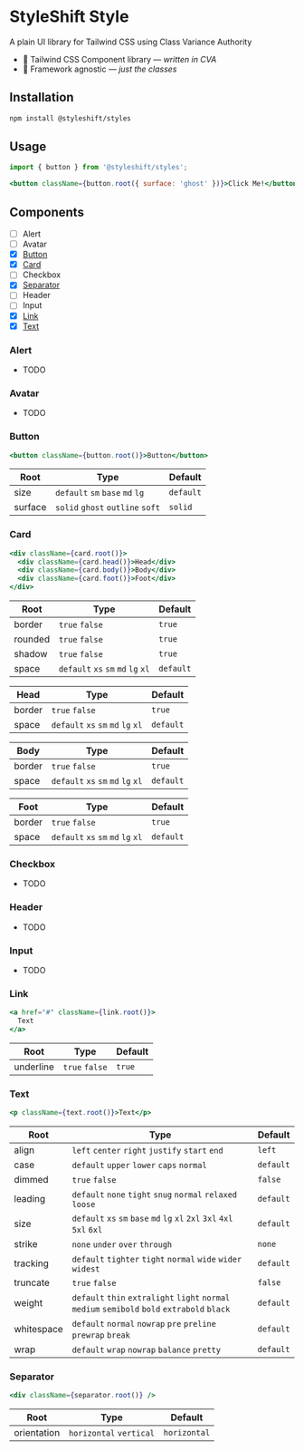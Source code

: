 # StyleShift Style

A plain UI library for Tailwind CSS using Class Variance Authority

- 🎨 Tailwind CSS Component library — _written in CVA_
- 🎯 Framework agnostic — _just the classes_

## Installation

```bash
npm install @styleshift/styles
```

## Usage

```jsx
import { button } from '@styleshift/styles';

<button className={button.root({ surface: 'ghost' })}>Click Me!</button>;
```

## Components

- [ ] Alert
- [ ] Avatar
- [x] [Button](#button)
- [x] [Card](#card)
- [ ] Checkbox
- [x] [Separator](#separator)
- [ ] Header
- [ ] Input
- [x] [Link](#link)
- [x] [Text](#text)

### Alert

- TODO

### Avatar

- TODO

### Button

```jsx
<button className={button.root()}>Button</button>
```

| Root    | Type                             | Default   |
| ------- | -------------------------------- | --------- |
| size    | `default` `sm` `base` `md` `lg`  | `default` |
| surface | `solid` `ghost` `outline` `soft` | `solid`   |

### Card

```jsx
<div className={card.root()}>
  <div className={card.head()}>Head</div>
  <div className={card.body()}>Body</div>
  <div className={card.foot()}>Foot</div>
</div>
```

| Root    | Type                               | Default   |
| ------- | ---------------------------------- | --------- |
| border  | `true` `false`                     | `true`    |
| rounded | `true` `false`                     | `true`    |
| shadow  | `true` `false`                     | `true`    |
| space   | `default` `xs` `sm` `md` `lg` `xl` | `default` |

| Head   | Type                               | Default   |
| ------ | ---------------------------------- | --------- |
| border | `true` `false`                     | `true`    |
| space  | `default` `xs` `sm` `md` `lg` `xl` | `default` |

| Body   | Type                               | Default   |
| ------ | ---------------------------------- | --------- |
| border | `true` `false`                     | `true`    |
| space  | `default` `xs` `sm` `md` `lg` `xl` | `default` |

| Foot   | Type                               | Default   |
| ------ | ---------------------------------- | --------- |
| border | `true` `false`                     | `true`    |
| space  | `default` `xs` `sm` `md` `lg` `xl` | `default` |

### Checkbox

- TODO

### Header

- TODO

### Input

- TODO

### Link

```jsx
<a href="#" className={link.root()}>
  Text
</a>
```

| Root      | Type           | Default |
| --------- | -------------- | ------- |
| underline | `true` `false` | `true`  |

### Text

```jsx
<p className={text.root()}>Text</p>
```

| Root       | Type                                                                                          | Default   |
| ---------- | --------------------------------------------------------------------------------------------- | --------- |
| align      | `left` `center` `right` `justify` `start` `end`                                               | `left`    |
| case       | `default` `upper` `lower` `caps` `normal`                                                     | `default` |
| dimmed     | `true` `false`                                                                                | `false`   |
| leading    | `default` `none` `tight` `snug` `normal` `relaxed` `loose`                                    | `default` |
| size       | `default` `xs` `sm` `base` `md` `lg` `xl` `2xl` `3xl` `4xl` `5xl` `6xl`                       | `default` |
| strike     | `none` `under` `over` `through`                                                               | `none`    |
| tracking   | `default` `tighter` `tight` `normal` `wide` `wider` `widest`                                  | `default` |
| truncate   | `true` `false`                                                                                | `false`   |
| weight     | `default` `thin` `extralight` `light` `normal` `medium` `semibold` `bold` `extrabold` `black` | `default` |
| whitespace | `default` `normal` `nowrap` `pre` `preline` `prewrap` `break`                                 | `default` |
| wrap       | `default` `wrap` `nowrap` `balance` `pretty`                                                  | `default` |

### Separator

```jsx
<div className={separator.root()} />
```

| Root        | Type                    | Default      |
| ----------- | ----------------------- | ------------ |
| orientation | `horizontal` `vertical` | `horizontal` |

